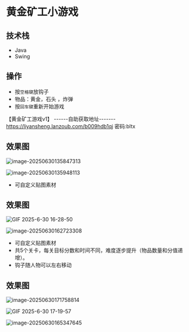 # 黄金矿工小游戏
<MyGlobalComponent />

<VersionSwitcher>

## 技术栈
- Java
- Swing

## 操作
- 按`空格键`放钩子
- 物品：黄金，石头 ，炸弹
- 按`回车键`重新开始游戏



<VersionBlock target="v1">

<PasswordProtected>

【黄金矿工游戏v1】
------自助获取地址-------
https://liyansheng.lanzoub.com/b009hdb1qj 密码:bltx

</PasswordProtected>




## 效果图

![image-20250630135847313](http://cdn.qiniu.liyansheng.top/img/image-20250630135847313.png)

![image-20250630135948113](http://cdn.qiniu.liyansheng.top/img/image-20250630135948113.png)

</VersionBlock>

<VersionBlock target="v2">

- 可自定义贴图素材

<PaymentButton :productId="217" />

## 效果图

![GIF 2025-6-30 16-28-50](http://cdn.qiniu.liyansheng.top/img/GIF%202025-6-30%2016-28-50.gif)

![image-20250630162723308](http://cdn.qiniu.liyansheng.top/img/image-20250630162723308.png)



</VersionBlock>

<VersionBlock target="v3">

- 可自定义贴图素材
- 共5个关卡，每关目标分数和时间不同，难度逐步提升（物品数量和分值递增）。
- 钩子随人物可以左右移动

<PaymentButton :productId="218" />

## 效果图

![image-20250630171758814](http://cdn.qiniu.liyansheng.top/img/image-20250630171758814.png)

![GIF 2025-6-30 17-19-57](http://cdn.qiniu.liyansheng.top/img/GIF%202025-6-30%2017-19-57.gif)

![image-20250630165347645](http://cdn.qiniu.liyansheng.top/img/image-20250630165347645.png)



</VersionBlock>


</VersionSwitcher>